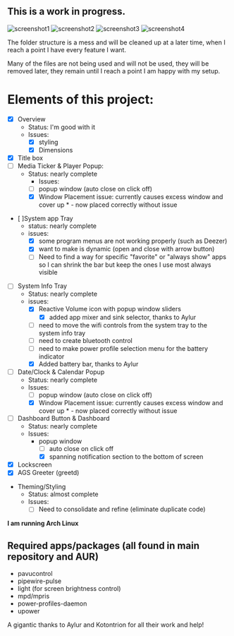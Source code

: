 
## This is a work in progress.

![screenshot1](https://github.com/gitmeED331/FireflyAGS/assets/142960718/79ee6402-4109-4e39-9b6d-02c049914099)
![screenshot2](https://github.com/gitmeED331/FireflyAGS/assets/142960718/008ab90c-2b16-4807-b2c8-e278a3087271)
![screenshot3](https://github.com/gitmeED331/FireflyAGS/assets/142960718/bbe766d7-3a53-46fc-8ee9-94a1fe2f0bd2)
![screenshot4](https://github.com/gitmeED331/FireflyAGS/assets/142960718/910f1f8a-683b-4297-b5fb-ccd82ace648d)

The folder structure is a mess and will be cleaned up at a later time, when I reach a point I have every feature I want.

Many of the files are not being used and will not be used, they will be removed later, they remain until I reach a point I am happy with my setup.

# Elements of this project:
- [X] Overview
  - Status: I'm good with it
  - Issues:
    - [X] styling
    - [X] Dimensions
- [X] Title box
- [ ] Media Ticker & Player Popup:
  - Status: nearly complete
    - Issues:
    - [ ] popup window (auto close on click off)
    - [X] Window Placement issue: currently causes excess window and cover up * - now placed correctly without issue
- [ ]System app Tray
  - status: nearly complete
  - issues:
    - [X] some program menus are not working properly (such as Deezer)
    - [X] want to make is dynamic (open and close with arrow button)
    - [ ] Need to find a way for specific "favorite" or "always show" apps so I can shrink the bar but keep the ones I use most always visible
- [ ] System Info Tray
  - Status: nearly complete
  - issues:
    - [X] Reactive Volume icon with popup window sliders
      - [X] added app mixer and sink selector, thanks to Aylur
    - [ ] need to move the wifi controls from the system tray to the system info tray
    - [ ] need to create bluetooth control
    - [ ] need to make power profile selection menu for the battery indicator
    - [X] Added battery bar, thanks to Aylur
- [ ] Date/Clock & Calendar Popup
  - Status: nearly complete
  - Issues:
    - [ ] popup window (auto close on click off)
    - [X] Window Placement issue: currently causes excess window and cover up * - now placed correctly without issue
- [ ] Dashboard Button & Dashboard
  - Status: nearly complete
  - Issues:
    - popup window
      - [ ] auto close on click off
      - [X] spanning notification section to the bottom of screen
- [X] Lockscreen
- [X] AGS Greeter (greetd)
- Theming/Styling
  - Status: almost complete
  - Issues:
    - [ ] Need to consolidate and refine (eliminate duplicate code)

**I am running Arch Linux**

## Required apps/packages (all found in main repository and AUR)
- pavucontrol
- pipewire-pulse
- light (for screen brightness control)
- mpd/mpris
- power-profiles-daemon
- upower

A gigantic thanks to Aylur and Kotontrion for all their work and help!
